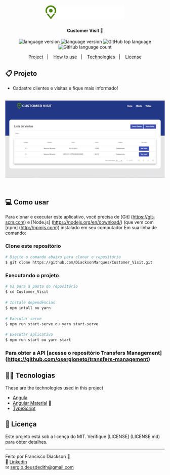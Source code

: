 <h1 align="center">
    <img alt="Github Explorer" title="#GithubExplorer" src="src/assets/logo.svg" width="250px" />
</h1>

<h4 align="center">
	Customer Visit 📅
</h4>
<p align="center">

  <img alt="language version" src="https://img.shields.io/badge/Node-v_12.18.1-339933?logo=node.js">

  <img alt="language version" src="https://img.shields.io/badge/Npm-v_6.14.5-2C8EBB?logo=Npm">

  <img alt="GitHub top language" src="https://img.shields.io/github/languages/top/osergioneto/Customer_Visit">

  <img alt="GitHub language count" src="https://img.shields.io/github/languages/count/osergioneto/Customer_Visit?color=%2304D361">
</p>

<p align="center">
  <a href="#-project">Project</a>&nbsp;&nbsp;&nbsp;|&nbsp;&nbsp;&nbsp;
  <a href="#-how-to-use">How to use</a>&nbsp;&nbsp;&nbsp;|&nbsp;&nbsp;&nbsp;
  <a href="#-technologies">Technologies</a>&nbsp;&nbsp;&nbsp;|&nbsp;&nbsp;&nbsp;
  <a href="#-license">License</a>
</p>

## 📋 Projeto

- Cadastre clientes e visitas e fique mais informado!
  <br><br>

<p align="center">
  <img alt="App home" src="src/assets/sisttem.jpg"/>
</p>

<br>

## 💻 Como usar

Para clonar e executar este aplicativo, você precisa de [Git] (https://git-scm.com) e [Node.js] (https://nodejs.org/en/download/) (que vem com [npm] (http://npmjs.com)) instalado em seu computador Em sua linha de comando:

### Clone este repositório

```bash
# Digite o comando abaixo para clonar o repositório
$ git clone https://github.com/DiacksonMarques/Customer_Visit.git
```

### Executando o projeto

```bash
# Vá para a pasta do repositório
$ cd Customer_Visit

# Instale dependências
$ npm intall ou yarn

# Executar serve
$ npm run start-serve ou yarn start-serve

# Executar aplicativo
$ npm run start ou yarn start
```

### Para obter a API [acesse o repositório Transfers Management] (https://github.com/osergioneto/transfers-management)

## 👨‍💻 Tecnologias

These are the technologies used in this project

- [Angula](http://angular.io/)
- [Angular Material](https://material.angular.io/) 💅
- [TypeScript](https://www.typescriptlang.org/)

## 📝 Licença

Este projeto está sob a licença do MIT. Verifique [LICENSE] (LICENSE.md) para obter detalhes.

---

Feito por Francisco Diackson 👋 <br>
🔗 [Linkedin](https://www.linkedin.com/in/diackson-marques/) <br>
✉ [sergio.deusdedith@gmail.com](mailto:diackson123@gmail.com) &nbsp; <br>

